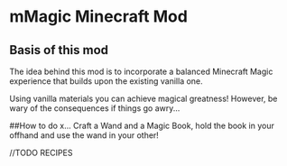 # mMagic Minecraft Mod

## Basis of this mod

The idea behind this mod is to incorporate a balanced Minecraft 
Magic experience that builds upon the existing vanilla one.

Using vanilla materials you can achieve magical greatness!
However, be wary of the consequences if things go awry...

##How to do x...
Craft a Wand and a Magic Book, hold the book in your offhand
and use the wand in your other!

//TODO RECIPES
